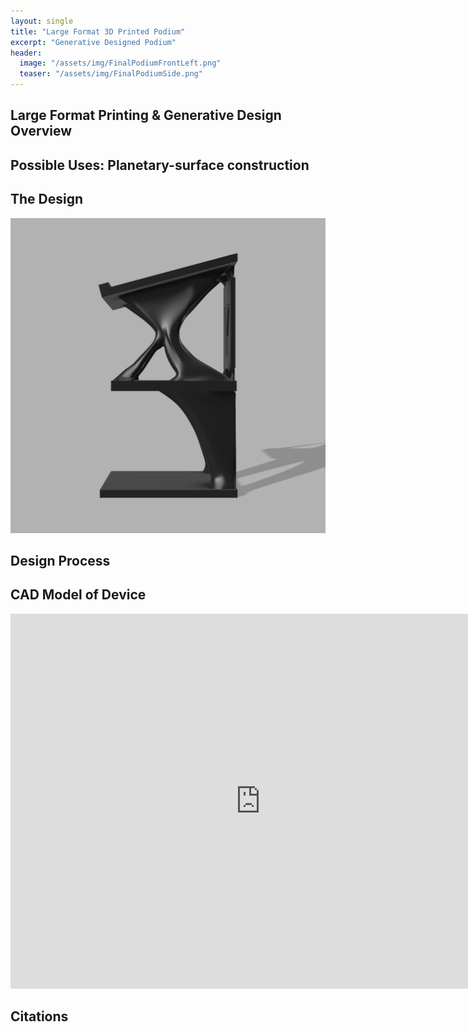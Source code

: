 ```yaml
---
layout: single
title: "Large Format 3D Printed Podium"
excerpt: "Generative Designed Podium"
header:
  image: "/assets/img/FinalPodiumFrontLeft.png"
  teaser: "/assets/img/FinalPodiumSide.png"
---
```


## Large Format Printing & Generative Design Overview


## Possible Uses: Planetary-surface construction


## The Design

<img src="/assets/img/FinalPodiumSideUp.png" alt="Render of Podium" style="width:600px;">

## Design Process


## CAD Model of Device

<iframe src="https://a360.co/41C5vZ7" width="800" height="600" allowfullscreen="true" webkitallowfullscreen="true" mozallowfullscreen="true" frameborder="0"></iframe>

## Citations


